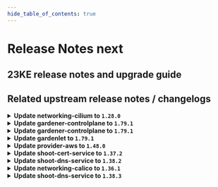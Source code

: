 ```yaml
---
hide_table_of_contents: true
---
```


# Release Notes next

## 23KE release notes and upgrade guide

## Related upstream release notes / changelogs


<details>
<summary><b>Update networking-cilium to <code>1.28.0</code></b></summary>

# [gardener/gardener-extension-networking-cilium]

## ✨ New Features

- `[OPERATOR]` Expose configuration of `cni.exclusive`.  by @axel7born [#214]

</details>

<details>
<summary><b>Update gardener-controlplane to <code>1.79.1</code></b></summary>

# [gardener/gardener]

## 📰 Noteworthy

- `[OPERATOR]` `gardener-resource-manager` now disables cache only for `Secrets` and `ConfigMap` if `DisableCachedClient` set to true. by @gardener-ci-robot [#8476]
## 🐛 Bug Fixes

- `[USER]` Applying Gardener resources server-side has caused the `the server is currently unable to handle the request` error which is now fixed. by @gardener-ci-robot [#8473]
- `[OPERATOR]` Several default settings of Kubernetes feature gates have been corrected. by @gardener-ci-robot [#8469]
- `[OPERATOR]` A bug has been fixed that prevented `ControllerInstallation`s from getting deleted when the backing `ControllerRegistration` with `.spec.deployment.policy={Always,AlwaysExceptNoShoots}` was deleted. by @gardener-ci-robot [#8451]

</details>

<details>
<summary><b>Update gardener-controlplane to <code>1.79.1</code></b></summary>

# [gardener/gardener]

## 📰 Noteworthy

- `[OPERATOR]` `gardener-resource-manager` now disables cache only for `Secrets` and `ConfigMap` if `DisableCachedClient` set to true. by @gardener-ci-robot [#8476]
## 🐛 Bug Fixes

- `[USER]` Applying Gardener resources server-side has caused the `the server is currently unable to handle the request` error which is now fixed. by @gardener-ci-robot [#8473]
- `[OPERATOR]` Several default settings of Kubernetes feature gates have been corrected. by @gardener-ci-robot [#8469]
- `[OPERATOR]` A bug has been fixed that prevented `ControllerInstallation`s from getting deleted when the backing `ControllerRegistration` with `.spec.deployment.policy={Always,AlwaysExceptNoShoots}` was deleted. by @gardener-ci-robot [#8451]

</details>

<details>
<summary><b>Update gardenlet to <code>1.79.1</code></b></summary>

# [gardener/gardener]

## 📰 Noteworthy

- `[OPERATOR]` `gardener-resource-manager` now disables cache only for `Secrets` and `ConfigMap` if `DisableCachedClient` set to true. by @gardener-ci-robot [#8476]
## 🐛 Bug Fixes

- `[USER]` Applying Gardener resources server-side has caused the `the server is currently unable to handle the request` error which is now fixed. by @gardener-ci-robot [#8473]
- `[OPERATOR]` Several default settings of Kubernetes feature gates have been corrected. by @gardener-ci-robot [#8469]
- `[OPERATOR]` A bug has been fixed that prevented `ControllerInstallation`s from getting deleted when the backing `ControllerRegistration` with `.spec.deployment.policy={Always,AlwaysExceptNoShoots}` was deleted. by @gardener-ci-robot [#8451]

</details>

<details>
<summary><b>Update provider-aws to <code>1.48.0</code></b></summary>

# [gardener/gardener-extension-provider-aws]

## 🏃 Others

- `[OPERATOR]` State update for a Worker object can be now skipped by annotating it with `worker.gardener.cloud/skip-state-update=true`. by @ialidzhikov [#801]

</details>

<details>
<summary><b>Update shoot-cert-service to <code>1.37.2</code></b></summary>

# [gardener/gardener-extension-shoot-cert-service]

## 🐛 Bug Fixes

- `[OPERATOR]` The `CustomResourceDefinition`s deployed to shoot clusters are now annotated with `resources.gardener.cloud/skip-health-check=true` to prevent `gardener-resource-manager` from recreating them too fast during shoot deletion. by `Johannes Scheerer <johannes.scheerer@sap.com>` [$7ab1bd02618105eed26fbdd829016be587ad0891]

</details>

<details>
<summary><b>Update shoot-dns-service to <code>1.38.2</code></b></summary>

# [gardener/gardener-extension-shoot-dns-service]

## 🐛 Bug Fixes

- `[OPERATOR]` The `CustomResourceDefinition`s deployed to shoot clusters are now annotated with `resources.gardener.cloud/skip-health-check=true` to prevent `gardener-resource-manager` from recreating them too fast during shoot deletion. by `Johannes Scheerer <johannes.scheerer@sap.com>` [$48423afc7bda51bbcdcee01df2c9317a3f278e1a]

</details>

<details>
<summary><b>Update networking-calico to <code>1.36.1</code></b></summary>

# [gardener/gardener-extension-networking-calico]

## 🏃 Others

- `[OPERATOR]` Vertical and horizontal cluster-proportional autoscalers for calico-typha now use different label selectors. by `Johannes Scheerer <johannes.scheerer@sap.com>` [$0f655d29fa3c3e71b81dff7751c2f5e6156b9adc]

</details>

<details>
<summary><b>Update shoot-dns-service to <code>1.38.3</code></b></summary>

# [gardener/gardener-extension-shoot-dns-service]

## 🐛 Bug Fixes

- `[OPERATOR]` Correctly apply `resources.gardener.cloud/skip-health-check=true` annotation instead of `shoot.gardener.cloud/no-cleanup=true` label. by `Rafael Franzke <rafael.franzke@sap.com>` [$e3b032fd69fffd8eef0c470eedc066358c2c4e93]

</details>
